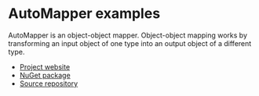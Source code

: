 # AutoMapper examples

AutoMapper is an object-object mapper. Object-object mapping works by transforming an input object of one type into an output object of a different type.

- [Project website](https://automapper.org/)
- [NuGet package](https://www.nuget.org/packages/automapper/)
- [Source repository](https://github.com/AutoMapper/AutoMapper)
